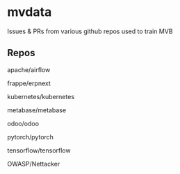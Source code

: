 # mvdata
Issues &amp; PRs from various github repos used to train MVB

## Repos
apache/airflow

frappe/erpnext

kubernetes/kubernetes

metabase/metabase

odoo/odoo

pytorch/pytorch

tensorflow/tensorflow

OWASP/Nettacker
